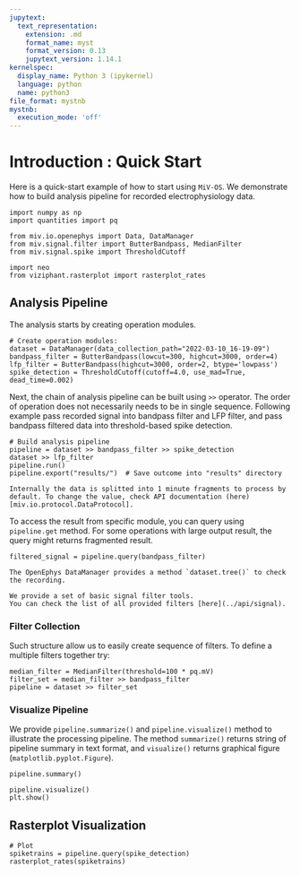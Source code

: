 ```yaml
---
jupytext:
  text_representation:
    extension: .md
    format_name: myst
    format_version: 0.13
    jupytext_version: 1.14.1
kernelspec:
  display_name: Python 3 (ipykernel)
  language: python
  name: python3
file_format: mystnb
mystnb:
  execution_mode: 'off'
---
```


# Introduction : Quick Start

Here is a quick-start example of how to start using `MiV-OS`.
We demonstrate how to build analysis pipeline for recorded electrophysiology data.

```{code-cell} ipython3
import numpy as np
import quantities import pq

from miv.io.openephys import Data, DataManager
from miv.signal.filter import ButterBandpass, MedianFilter
from miv.signal.spike import ThresholdCutoff

import neo
from viziphant.rasterplot import rasterplot_rates
```

## Analysis Pipeline

The analysis starts by creating operation modules.

```{code-cell} ipython3
# Create operation modules:
dataset = DataManager(data_collection_path="2022-03-10_16-19-09")
bandpass_filter = ButterBandpass(lowcut=300, highcut=3000, order=4)
lfp_filter = ButterBandpass(highcut=3000, order=2, btype='lowpass')
spike_detection = ThresholdCutoff(cutoff=4.0, use_mad=True, dead_time=0.002)
```

Next, the chain of analysis pipeline can be built using `>>` operator.
The order of operation does not necessarily needs to be in single sequence.
Following example pass recorded signal into bandpass filter and LFP filter, and pass bandpass filtered data into threshold-based spike detection.

```{code-cell} ipython3
# Build analysis pipeline
pipeline = dataset >> bandpass_filter >> spike_detection
dataset >> lfp_filter
pipeline.run()
pipeline.export("results/")  # Save outcome into "results" directory
```

```{note}
Internally the data is splitted into 1 minute fragments to process by default. To change the value, check API documentation (here)[miv.io.protocol.DataProtocol].
```

To access the result from specific module, you can query using `pipeline.get` method.
For some operations with large output result, the query might returns fragmented result.

```{code-cell} ipython3
filtered_signal = pipeline.query(bandpass_filter)
```

```{note}
The OpenEphys DataManager provides a method `dataset.tree()` to check the recording.
```


```{note}
We provide a set of basic signal filter tools.
You can check the list of all provided filters [here](../api/signal).
```

### Filter Collection

Such structure allow us to easily create sequence of filters.
To define a multiple filters together try:

```{code-cell} ipython3
median_filter = MedianFilter(threshold=100 * pq.mV)
filter_set = median_filter >> bandpass_filter
pipeline = dataset >> filter_set
```

### Visualize Pipeline

We provide `pipeline.summarize()` and `pipeline.visualize()` method to illustrate the processing pipeline.
The method `summarize()` returns string of pipeline summary in text format, and `visualize()` returns graphical figure (`matplotlib.pyplot.Figure`).

```{code-cell} ipython3
pipeline.summary()
```

```{code-cell} ipython3
pipeline.visualize()
plt.show()
```

## Rasterplot Visualization

```{code-cell} ipython3
# Plot
spiketrains = pipeline.query(spike_detection)
rasterplot_rates(spiketrains)
```
